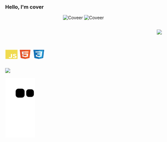 ### Hello, I'm cover

  </p>
<p align="center">
    <img src="https://github-readme-stats.vercel.app/api?username=Coveer&show_icons=true&theme=dark" alt="Coveer" />
    <img src="https://github-readme-stats.vercel.app/api/top-langs/?username=Coveer&theme=dark" alt="Coveer" />
</p>

##

<p align="right">
  <a href="https://discord.com/users/724229359438921748">
  <img src="https://lanyard.cnrad.dev/api/724229359438921748"/>
  </a>
</p>

##

</div>
<div style="display: inline_block"><br>
  <img align="center" alt="Rafa-Js" height="30" width="40" src="https://raw.githubusercontent.com/devicons/devicon/master/icons/javascript/javascript-plain.svg">
  <img align="center" alt="Rafa-HTML" height="30" width="40" src="https://raw.githubusercontent.com/devicons/devicon/master/icons/html5/html5-original.svg">
  <img align="center" alt="Rafa-CSS" height="30" width="40" src="https://raw.githubusercontent.com/devicons/devicon/master/icons/css3/css3-original.svg">
</div>

##

<div> 
 <a href="https://discord.gg/np7GjxUYaz" target="_blank"><img src="https://img.shields.io/badge/Discord-7289DA?style=for-the-badge&logo=discord&logoColor=white" target="_blank"></a> 
 
  ![Snake animation](https://github.com/rafaballerini/rafaballerini/blob/output/github-contribution-grid-snake.svg)
 
</div>
